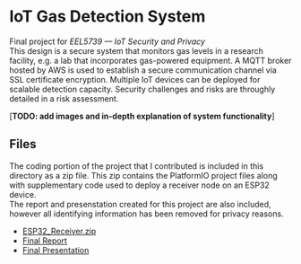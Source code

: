 # IoT Gas Detection System
Final project for *EEL5739 — IoT Security and Privacy*\
This design is a secure system that monitors gas levels in a research facility, e.g. a lab that incorporates gas-powered equipment. A MQTT broker hosted by AWS is used to establish a  secure communication channel via SSL certificate encryption. Multiple IoT devices can be deployed for scalable detection capacity. Security challenges and risks are throughly detailed in a risk assessment.

[**TODO: add images and in-depth explanation of system functionality**]
 
## Files
The coding portion of the project that I contributed is included in this directory as a zip file. This zip contains the PlatformIO project files along with supplementary code used to deploy a receiver node on an ESP32 device.\
The report and presenstation created for this project are also included, however all identifying information has been removed for privacy reasons.
- [ESP32_Receiver.zip](/ESP32_Receiver.zip)
- [Final Report](/FinalReport.pdf)
- [Final Presentation](/FinalPresentation.pdf)
